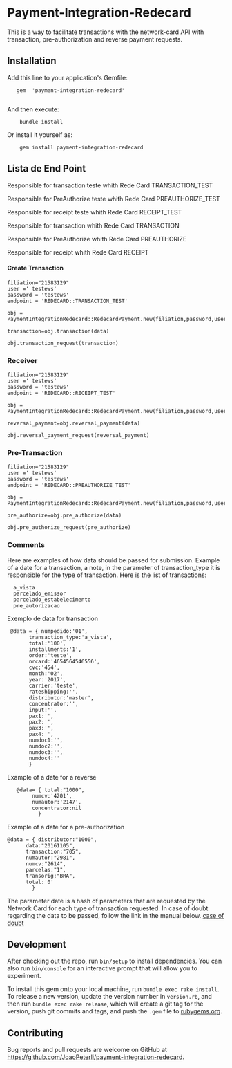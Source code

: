 # Payment-Integration-Redecard

 This is a way to facilitate transactions with the network-card API with transaction, pre-authorization and reverse payment requests.

 ## Installation

 Add this line to your application's Gemfile:

 ```
    gem  'payment-integration-redecard'
	
 ```

  And then execute:
```
    bundle install
```
  Or install it yourself as:
  
```
    gem install payment-integration-redecard
```


  ## Lista de End Point
  Responsible for transaction teste whith Rede Card
   TRANSACTION_TEST

  Responsible for PreAuthorize teste  whith Rede Card
   PREAUTHORIZE_TEST

  Responsible for receipt teste  whith Rede Card
   RECEIPT_TEST

  Responsible for transaction  whith Rede Card
   TRANSACTION

  Responsible for PreAuthorize  whith Rede Card
   PREAUTHORIZE

  Responsible for receipt  whith Rede Card
   RECEIPT
                            

  #### **Create Transaction**
  ```
  filiation="21583129"
  user =' testews'
  password = 'testews'
  endpoint = 'REDECARD::TRANSACTION_TEST'

  obj = PaymentIntegrationRedecard::RedecardPayment.new(filiation,password,user,endpoint) 

  transaction=obj.transaction(data)
  
  obj.transaction_request(transaction)
  
  ```

  ### **Receiver**
  ```
  filiation="21583129"
  user =' testews'
  password = 'testews'
  endpoint = 'REDECARD::RECEIPT_TEST'

  obj = PaymentIntegrationRedecard::RedecardPayment.new(filiation,password,user,endpoint) 

  reversal_payment=obj.reversal_payment(data)

  obj.reversal_payment_request(reversal_payment)

  ```

  ### **Pre-Transaction**
  ```
  filiation="21583129"
  user =' testews'
  password = 'testews'
  endpoint = 'REDECARD::PREAUTHORIZE_TEST'

  obj = PaymentIntegrationRedecard::RedecardPayment.new(filiation,password,user,endpoint)  

  pre_authorize=obj.pre_authorize(data)

  obj.pre_authorize_request(pre_authorize)

  ```

  ### **Comments**
  Here are examples of how data should be passed for submission.
 Example of a date for a transaction, a note, in the parameter of transaction_type it is responsible for the type of transaction. Here is the list of transactions:
   ```    
     a_vista 
     parcelado_emissor 
     parcelado_estabelecimento
     pre_autorizacao 
```
Exemplo de data for transaction
 ```
  @data = { numpedido:'01',
	    transaction_type:'a_vista',
	    total:'100',
	    installments:'1',
	    order:'teste',
	    nrcard:'4654564546556',
	    cvc:'454',
	    month:'02',
	    year:'2017',
	    carrier:'teste',
	    rateshipping:'',
	    distributor:'master',
	    concentrator:'',
	    input:'',
	    pax1:'',
	    pax2:'',
	    pax3:'',
	    pax4:'',
	    numdoc1:'',
	    numdoc2:'',
	    numdoc3:'',
	    numdoc4:''
	    }
``` 
   Example of a date for a reverse
```  
   @data= { total:"1000",
	    numcv:'4201',
	    numautor:'2147',
	    concentrator:nil
          }  

``` 
   Example of a date for a pre-authorization
  
   ``` 
   @data = { distributor:"1000",
	     data:"20161105",
	     transaction:"705",
	     numautor:"2981",
	     numcv:"2614",
	     parcelas:"1",
	     transorig:"BRA",
	     total:'0' 
      	   }       
   ``` 
   The parameter date is a hash of parameters that are requested by the Network Card for each type of transaction requested. In case of doubt regarding the data to be passed, follow the link in the manual below.
    [case of doubt](https://www.userede.com.br/pt-BR/Lists/Downloads/Attachments/12/2955-Manual-Komerci_WebService.pdf)
  ## Development

  After checking out the repo, run `bin/setup` to install dependencies. You can also run `bin/console` for an interactive prompt that will allow you to experiment.

  To install this gem onto your local machine, run `bundle exec rake install`. To release a new version, update the version number in `version.rb`, and then run `bundle exec rake release`, which will create a git tag for the version, push git commits and tags, and push the `.gem` file to [rubygems.org](https://rubygems.org).

 ## Contributing
   Bug reports and pull requests are welcome on GitHub at https://github.com/JoaoPeterli/payment-integration-redecard.
